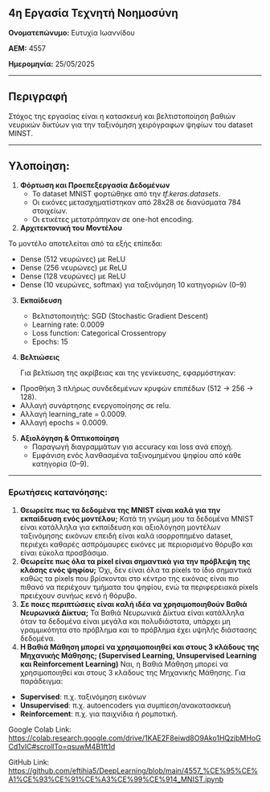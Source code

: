 ## 4η Εργασία Τεχνητή Νοημοσύνη

**Ονοματεπώνυμο:** Ευτυχία Ιωαννίδου

**ΑΕΜ:** 4557

**Ημερομηνία:** 25/05/2025

---

## Περιγραφή
Στόχος της εργασίας είναι η κατασκευή και βελτιστοποίηση βαθιών νευρικών δικτύων για την ταξινόμηση χειρόγραφων ψηφίων του dataset MINST.

---

## Υλοποίηση: 
1. **Φόρτωση και Προεπεξεργασία Δεδομένων**
   - Το dataset MNIST φορτώθηκε από την *tf.keras.datasets*.
   - Οι εικόνες μετασχηματίστηκαν από 28x28 σε διανύσματα 784 στοιχείων.
   - Οι ετικέτες μετατράπηκαν σε one-hot encoding.
2.  **Αρχιτεκτονική του Μοντέλου**

Το μοντέλο αποτελείται από τα εξής επίπεδα:
   - Dense (512 νευρώνες) με ReLU
   - Dense (256 νευρώνες) με ReLU
   - Dense (128 νευρώνες) με ReLU
   - Dense (10 νευρώνες, softmax) για ταξινόμηση 10 κατηγοριών (0–9)
3. **Εκπαίδευση**
   - Βελτιστοποιητής: SGD (Stochastic Gradient Descent)
   - Learning rate: 0.0009
   - Loss function: Categorical Crossentropy
   - Epochs: 15
4. **Βελτιώσεις**
   
   Για βελτίωση της ακρίβειας και της γενίκευσης, εφαρμόστηκαν:
  - Προσθήκη 3 πλήρως συνδεδεμένων κρυφών επιπέδων (512 → 256 → 128).
  - Αλλαγή συνάρτησης ενεργοποίησης σε relu.
  - Αλλαγή learning_rate = 0.0009.
  - Αλλαγή epochs = 0.0009.
5. **Αξιολόγηση & Οπτικοποίηση**
   - Παραγωγή διαγραμμάτων για accuracy και loss ανά εποχή.
   - Εμφάνιση ενός λανθασμένα ταξινομημένου ψηφίου από κάθε κατηγορία (0–9).

---

### Ερωτήσεις κατανόησης:
1. **Θεωρείτε πως τα δεδομένα της MNIST είναι καλά για την εκπαίδευση ενός μοντέλου;** 
Κατά τη γνώμη μου τα δεδομένα MNIST είναι κατάλληλα για εκπαίδευση και αξιολόγηση μοντέλων ταξινόμησης εικόνων επειδή είναι καλά ισορροπημένο dataset, περιέχει καθαρές ασπρόμαυρες εικόνες με περιορισμένο θόρυβο και είναι εύκολα προσβάσιμο.
2. **Θεωρείτε πως όλα τα pixel είναι σημαντικά για την πρόβλεψη της κλάσης ενός 
ψηφίου;**
Όχι, δεν είναι όλα τα pixels το ίδιο σημαντικά καθώς τα pixels που βρίσκονται στο κέντρο της εικόνας είναι πιο πιθανό να περιέχουν τμήματα του ψηφίου, ενώ τα περιφερειακά pixels πρειέχουν συνήως κενό ή θόρυβο.
3. **Σε ποιες περιπτώσεις είναι καλή ιδέα να χρησιμοποιηθούν Βαθιά Νευρωνικά Δίκτυα;**
Τα Βαθιά Νευρωνικά Δίκτυα είναι κατάλληλα όταν τα δεδομένα είναι μεγάλα και πολυδιάστατα, υπάρχει μη γραμμικότητα στο πρόβλημα και το πρόβλημα έχει υψηλής διάστασης δεδομένα.
4. **Η Βαθιά Μάθηση μπορεί να χρησιμοποιηθεί και στους 3 κλάδους της Μηχανικής 
Μάθησης; (Supervised Learning, Unsupervised Learning και Reinforcement 
Learning)**
Ναι, η Βαθιά Μάθηση μπορεί να χρησιμοποιηθεί και στους 3 κλάδους της Μηχανικής 
Μάθησης. Για παράδειγμα:
- **Supervised**: π.χ. ταξινόμηση εικόνων
- **Unsupervised**: π.χ. autoencoders για συμπίεση/ανακατασκευή
- **Reinforcement**: π.χ. για παιχνίδια ή ρομποτική.

Google Colab Link: https://colab.research.google.com/drive/1KAE2F8eiwd8O9Ako1HQzjbMHoGCd1vIC#scrollTo=qsuwM4B1ft1d

GitHub Link: https://github.com/eftihia5/DeepLearning/blob/main/4557_%CE%95%CE%A1%CE%93%CE%91%CE%A3%CE%99%CE%914_MNIST.ipynb
